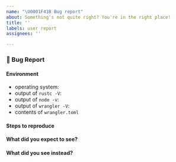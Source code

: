 ```yaml
---
name: "\U0001F41B Bug report"
about: Something's not quite right? You're in the right place!
title: ''
labels: user report
assignees: ''

---
```


### 🐛 Bug Report

<!-- 
  Please fill out each section below before submitting your 🐛 bug report.

  Before opening a new issue, please:
  * search for existing issues: https://github.com/cloudflare/wrangler/issues
  * make sure you are using the latest release: https://developers.cloudflare.com/workers/cli-wrangler/install-update#update
  
  Thanks! -->

#### Environment

* operating system:
* output of `rustc -V`:
* output of `node -v`:
* output of `wrangler -V`:
* contents of `wrangler.toml`

#### Steps to reproduce

<!-- Clear steps describing how to reproduce the issue. If you have a repository that exhibits the problem, please link it! -->

#### What did you expect to see?

#### What did you see instead?

